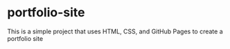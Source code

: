 # portfolio-site
This is a simple project that uses HTML, CSS, and GitHub Pages to create a portfolio site
